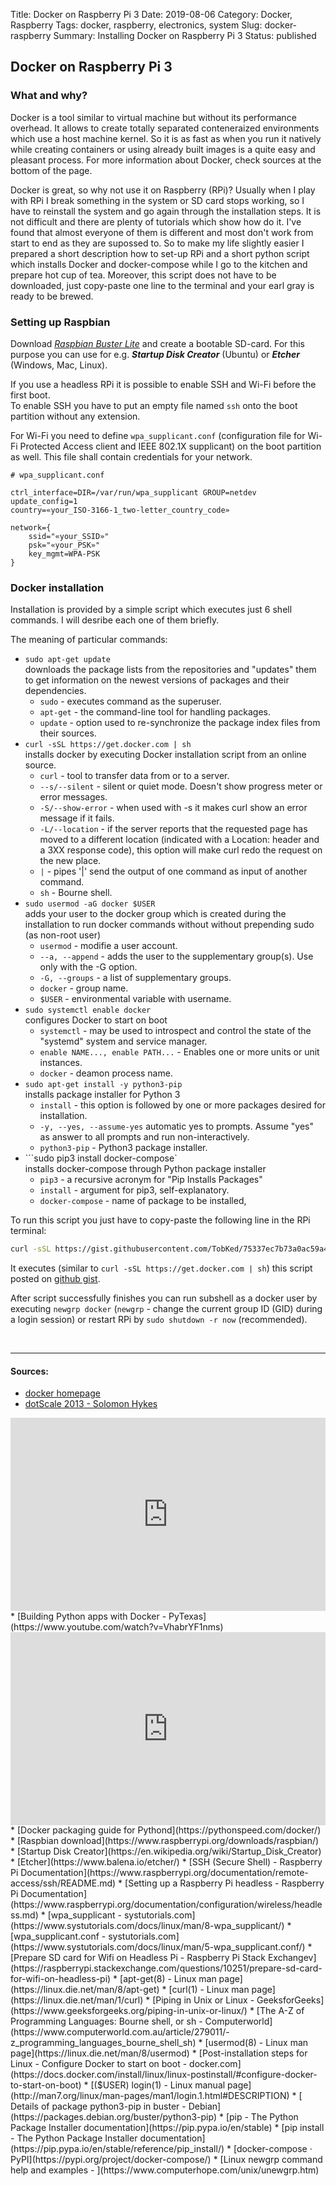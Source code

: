Title: Docker on Raspberry Pi 3
Date: 2019-08-06
Category: Docker, Raspberry
Tags: docker, raspberry, electronics, system
Slug: docker-raspberry
Summary: Installing Docker on Raspberry Pi 3
Status: published


## Docker on Raspberry Pi 3

### What and why?
Docker is a tool similar to virtual machine but without its performance overhead.
It allows to create totally separated conteneraized environments which use a host machine kernel.
So it is as fast as when you run it natively while creating containers or using already built images is a quite easy and pleasant process.
For more information about Docker, check sources at the bottom of the page.

Docker is great, so why not use it on Raspberry (RPi)?
Usually when I play with RPi I break something in the system or SD card stops working, so I have to reinstall the system and go again through the installation steps.
It is not difficult and there are plenty of tutorials which show how do it.
I've found that almost everyone of them is different and most don't work from start to end as they are supossed to.
So to make my life slightly easier I prepared a short description how to set-up RPi and a short python script which installs Docker and docker-compose while I go to the kitchen and prepare hot cup of tea. 
Moreover, this script does not have to be downloaded, just copy-paste one line to the terminal and your earl gray is ready to be brewed.

### Setting up Raspbian  
Download <a>[*Raspbian Buster Lite*](https://www.raspberrypi.org/downloads/raspbian/) and create a bootable SD-card. For this purpose you can use for e.g. ***Startup Disk Creator*** (Ubuntu) or ***Etcher*** (Windows, Mac, Linux).  
  
If you use a headless RPi it is possible to enable SSH and Wi-Fi before the first boot.  
To enable SSH you have to put an empty file named `ssh` onto the boot partition without any extension.
  
For Wi-Fi you need to define `wpa_supplicant.conf` (configuration file for Wi-Fi Protected Access client and IEEE 802.1X supplicant) on the boot partition as well.
This file shall contain credentials for your network. 
```
# wpa_supplicant.conf

ctrl_interface=DIR=/var/run/wpa_supplicant GROUP=netdev
update_config=1
country=«your_ISO-3166-1_two-letter_country_code»

network={
    ssid="«your_SSID»"
    psk="«your_PSK»"
    key_mgmt=WPA-PSK
}
```

### Docker installation

Installation is provided by a simple script which executes just 6 shell commands. I will desribe each one of them briefly.

<script src="https://gist.github.com/TobKed/75337ec7b73a0ac59a415b837927e4ee.js"></script>


The meaning of particular commands:

*   ```sudo apt-get update```  
    downloads the package lists from the repositories and "updates" them to get information on the newest versions of packages and their dependencies.
    * `sudo` - executes command as the superuser.
    * `apt-get` -  the command-line tool for handling packages.
    * `update` - option used to re-synchronize the package index files from their sources.
*   ```curl -sSL https://get.docker.com | sh```  
    installs docker by executing Docker installation script from an online source.
    *  `curl` - tool to transfer data from or to a server.
    *  `--s/--silent` - silent or quiet mode. Doesn't show progress meter or error messages.
    *  `-S/--show-error` - when used with -s it makes curl show an error message if it fails.
    *  `-L/--location` - if the server reports that the requested page has moved to a different location (indicated with a Location: header and a 3XX response code), this option will make curl redo the request on the new place.
    *  `|` - pipes '|' send the output of one command as input of another command.
    *  `sh` - Bourne shell.
*   ```sudo usermod -aG docker $USER```  
    adds your user to the docker group which is created during the installation to run docker commands without without prepending sudo (as non-root user)
    *  `usermod` - modifie a user account.
    *  `--a, --append` - adds the user to the supplementary group(s). Use only with the -G option.
    *  `-G, --groups` - a list of supplementary groups.
    *  `docker` - group name.
    *  `$USER` - environmental variable with username.
*   ```sudo systemctl enable docker```  
    configures Docker to start on boot
    *  `systemctl` - may be used to introspect and control the state of the "systemd" system and service manager.
    *  `enable NAME..., enable PATH...` - Enables one or more units or unit instances.
    *  `docker` - deamon process name.
*   ```sudo apt-get install -y python3-pip```  
    installs package installer for Python 3
    *  `install` -  this option is followed by one or more packages desired for installation.
    *  `-y, --yes, --assume-yes` automatic yes to prompts. Assume "yes" as answer to all prompts and run non-interactively.
    *  `python3-pip` - Python3 package installer.
*   ```sudo pip3 install docker-compose`  
    installs docker-compose through Python package installer
    *  `pip3` - a recursive acronym for "Pip Installs Packages"
    *  `install` - argument for pip3, self-explanatory.
    *  `docker-compose` - name of package to be installed,


To run this script you just have to copy-paste the following line in the RPi terminal:
```bash
curl -sSL https://gist.githubusercontent.com/TobKed/75337ec7b73a0ac59a415b837927e4ee/raw/docker_on_raspbian.py | python3
```
It executes (similar to `curl -sSL https://get.docker.com | sh`) this script posted on [github gist](https://gist.github.com/TobKed/75337ec7b73a0ac59a415b837927e4ee#file-docker_on_raspbian-py).

After script successfully finishes you can run subshell as a docker user by executing `newgrp docker` (`newgrp` - change the current group ID (GID) during a login session) or restart RPi by `sudo shutdown -r now` (recommended).


<br>

----------------
#### Sources:
* [docker homepage](https://www.docker.com/)
* [dotScale 2013 - Solomon Hykes](https://www.youtube.com/watch?v=3N3n9FzebAA)
<div class="videoWrapper" style="height:0; padding-bottom:56.25%; padding-top:25px; position:relative" height="0">
    <iframe style="position:absolute; top:0; width:100%" height="100%" width="100%"' src="https://www.youtube.com/embed/3N3n9FzebAA" frameborder="0" allow="accelerometer; autoplay; encrypted-media; gyroscope; picture-in-picture" allowfullscreen></iframe>
</div>
* [Building Python apps with Docker - PyTexas](https://www.youtube.com/watch?v=VhabrYF1nms)
<div class="videoWrapper" style="height:0; padding-bottom:56.25%; padding-top:25px; position:relative" height="0">
    <iframe style="position:absolute; top:0; width:100%" height="100%" width="100%"' src="https://www.youtube.com/embed/VhabrYF1nms" frameborder="0" allow="accelerometer; autoplay; encrypted-media; gyroscope; picture-in-picture" allowfullscreen></iframe>
</div>
* [Docker packaging guide for Pythond](https://pythonspeed.com/docker/)
* [Raspbian download](https://www.raspberrypi.org/downloads/raspbian/)
* [Startup Disk Creator](https://en.wikipedia.org/wiki/Startup_Disk_Creator)
* [Etcher](https://www.balena.io/etcher/)
* [SSH (Secure Shell) - Raspberry Pi Documentation](https://www.raspberrypi.org/documentation/remote-access/ssh/README.md)
* [Setting up a Raspberry Pi headless - Raspberry Pi Documentation](https://www.raspberrypi.org/documentation/configuration/wireless/headless.md)
* [wpa_supplicant - systutorials.com](https://www.systutorials.com/docs/linux/man/8-wpa_supplicant/)
* [wpa_supplicant.conf - systutorials.com](https://www.systutorials.com/docs/linux/man/5-wpa_supplicant.conf/)
* [Prepare SD card for Wifi on Headless Pi - Raspberry Pi Stack Exchangev](https://raspberrypi.stackexchange.com/questions/10251/prepare-sd-card-for-wifi-on-headless-pi)
* [apt-get(8) - Linux man page](https://linux.die.net/man/8/apt-get)
* [curl(1) - Linux man page](https://linux.die.net/man/1/curl)
* [Piping in Unix or Linux - GeeksforGeeks](https://www.geeksforgeeks.org/piping-in-unix-or-linux/)
* [The A-Z of Programming Languages: Bourne shell, or sh - Computerworld](https://www.computerworld.com.au/article/279011/-z_programming_languages_bourne_shell_sh)
* [usermod(8) - Linux man page](https://linux.die.net/man/8/usermod)
* [Post-installation steps for Linux - Configure Docker to start on boot - docker.com](https://docs.docker.com/install/linux/linux-postinstall/#configure-docker-to-start-on-boot)
* [($USER) login(1) - Linux manual page](http://man7.org/linux/man-pages/man1/login.1.html#DESCRIPTION)
* [ Details of package python3-pip in buster - Debian](https://packages.debian.org/buster/python3-pip)
* [pip - The Python Package Installer documentation](https://pip.pypa.io/en/stable)
* [pip install - The Python Package Installer documentation](https://pip.pypa.io/en/stable/reference/pip_install/)
* [docker-compose · PyPI](https://pypi.org/project/docker-compose/)
* [Linux newgrp command help and examples - ](https://www.computerhope.com/unix/unewgrp.htm)
